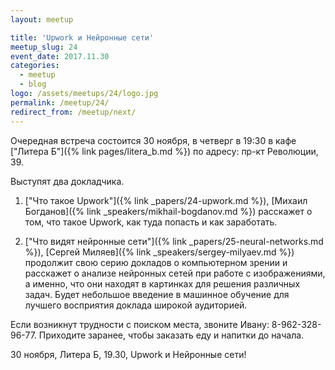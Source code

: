 ```yaml
---
layout: meetup

title: 'Upwork и Нейронные сети'
meetup_slug: 24
event_date: 2017.11.30
categories:
  - meetup
  - blog
logo: /assets/meetups/24/logo.jpg
permalink: /meetup/24/
redirect_from: /meetup/next/
---
```


Очередная встреча состоится 30 ноября, в четверг в 19:30 в
кафе ["Литера Б"]({% link pages/litera_b.md %}) по адресу: пр-кт Революции, 39.

Выступят два докладчика.

1. ["Что такое Upwork"]({% link _papers/24-upwork.md %}), [Михаил Богданов]({% link _speakers/mikhail-bogdanov.md %}) расскажет о том, что такое Upwork, как туда попасть и как заработать.

2. ["Что видят нейронные сети"]({% link _papers/25-neural-networks.md %}), [Сергей Миляев]({% link _speakers/sergey-milyaev.md %}) продолжит свою серию докладов о компьютерном зрении и расскажет о анализе нейронных сетей при работе с изображениями, а именно, что они находят в картинках для решения различных задач. Будет небольшое введение в машинное обучение для лучшего восприятия доклада широкой аудиторией.

Если возникнут трудности с поиском места, звоните Ивану: 8-962-328-96-77.
Приходите заранее, чтобы заказать еду и напитки до начала.

30 ноября, Литера Б, 19.30, Upwork и Нейронные сети!

